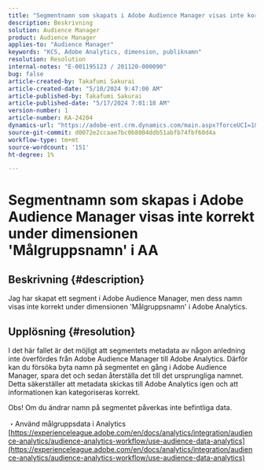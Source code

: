 ```yaml
---
title: "Segmentnamn som skapats i Adobe Audience Manager visas inte korrekt under dimensionen 'Målgruppsnamn' i AA"
description: Beskrivning
solution: Audience Manager
product: Audience Manager
applies-to: "Audience Manager"
keywords: "KCS, Adobe Analytics, dimension, publiknamn"
resolution: Resolution
internal-notes: "E-001195123 / 201120-000090"
bug: false
article-created-by: Takafumi Sakurai
article-created-date: "5/10/2024 9:47:00 AM"
article-published-by: Takafumi Sakurai
article-published-date: "5/17/2024 7:01:18 AM"
version-number: 1
article-number: KA-24204
dynamics-url: "https://adobe-ent.crm.dynamics.com/main.aspx?forceUCI=1&pagetype=entityrecord&etn=knowledgearticle&id=d517423e-b20e-ef11-9f8a-6045bd02b206"
source-git-commit: d0072e2ccaae7bc0b8004ddb51abfb74fbf60d4a
workflow-type: tm+mt
source-wordcount: '151'
ht-degree: 1%

---
```


# Segmentnamn som skapas i Adobe Audience Manager visas inte korrekt under dimensionen &#39;Målgruppsnamn&#39; i AA

## Beskrivning {#description}

Jag har skapat ett segment i Adobe Audience Manager, men dess namn visas inte korrekt under dimensionen &#39;Målgruppsnamn&#39; i Adobe Analytics.

## Upplösning {#resolution}


I det här fallet är det möjligt att segmentets metadata av någon anledning inte överfördes från Adobe Audience Manager till Adobe Analytics. Därför kan du försöka byta namn på segmentet en gång i Adobe Audience Manager, spara det och sedan återställa det till det ursprungliga namnet. Detta säkerställer att metadata skickas till Adobe Analytics igen och att informationen kan kategoriseras korrekt.

Obs! Om du ändrar namn på segmentet påverkas inte befintliga data.

・Använd målgruppsdata i Analytics
[https://experienceleague.adobe.com/en/docs/analytics/integration/audience-analytics/audience-analytics-workflow/use-audience-data-analytics](https://experienceleague.adobe.com/en/docs/analytics/integration/audience-analytics/audience-analytics-workflow/use-audience-data-analytics)
